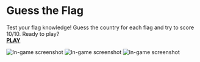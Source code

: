 # Guess the Flag
Test your flag knowledge! Guess the country for each flag and try to score 10/10. Ready to play?  
[**PLAY**](https://martiespinosa.github.io/guess-the-flag/)


![In-game screenshot](https://github.com/martiespinosa/Guess10Flags/blob/main/screenshot/ss5.png)
![In-game screenshot](https://github.com/martiespinosa/Guess10Flags/blob/main/screenshot/ss6.png)
![In-game screenshot](https://github.com/martiespinosa/Guess10Flags/blob/main/screenshot/ss1.png)
